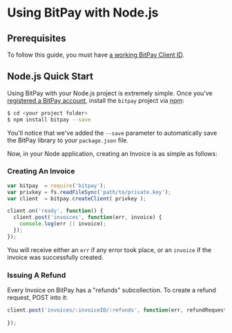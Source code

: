 # Using BitPay with Node.js

## Prerequisites
To follow this guide, you must have [a working BitPay Client ID](http://dev.bitpay.com/docs/getting-started.html).

## Node.js Quick Start

Using BitPay with your Node.js project is extremely simple.  Once you've [registered a BitPay account][bitpay registration], install the `bitpay` project via <abbr title="node package manager" class="tooltipped">npm</abbr>:

```bash
$ cd <your project folder>
$ npm install bitpay --save
```
You'll notice that we've added the `--save` parameter to automatically save the BitPay library to your `package.json` file.

Now, in your Node application, creating an Invoice is as simple as follows:

### Creating An Invoice

```javascript
var bitpay  = require('bitpay');
var privkey = fs.readFileSync('path/to/private.key');
var client  = bitpay.createClient( privkey );

client.on('ready', function() {
  client.post('invoices', function(err, invoice) {
    console.log(err || invoice);
  });
});

```
You will receive either an `err` if any error took place, or an `invoice` if the invoice was successfully created.

### Issuing A Refund
Every Invoice on BitPay has a "refunds" subcollection.  To create a refund request, POST into it:

```javascript
client.post('invoices/:invoiceID/:refunds', function(err, refundRequest) {
  
});
```

[bitpay registration]: https://bitpay.com/start

